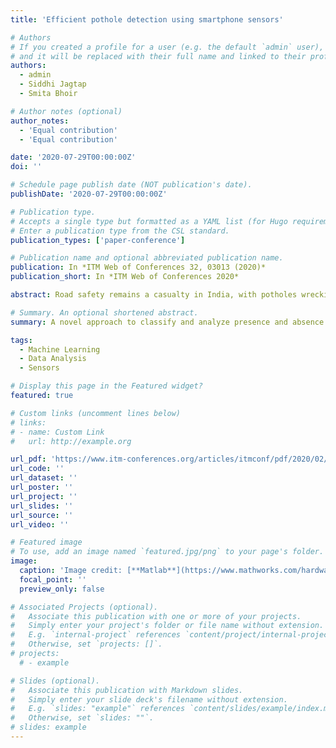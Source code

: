 ```yaml
---
title: 'Efficient pothole detection using smartphone sensors'

# Authors
# If you created a profile for a user (e.g. the default `admin` user), write the username (folder name) here
# and it will be replaced with their full name and linked to their profile.
authors:
  - admin
  - Siddhi Jagtap
  - Smita Bhoir

# Author notes (optional)
author_notes:
  - 'Equal contribution'
  - 'Equal contribution'

date: '2020-07-29T00:00:00Z'
doi: ''

# Schedule page publish date (NOT publication's date).
publishDate: '2020-07-29T00:00:00Z'

# Publication type.
# Accepts a single type but formatted as a YAML list (for Hugo requirements).
# Enter a publication type from the CSL standard.
publication_types: ['paper-conference']

# Publication name and optional abbreviated publication name.
publication: In *ITM Web of Conferences 32, 03013 (2020)*
publication_short: In *ITM Web of Conferences 2020*

abstract: Road safety remains a casualty in India, with potholes wrecking asphalt pavements by the dozens. A study in 2017 recorded that potholes caused the budget for road safety to increase by a whopping 100.4 per cent, and even doubled the death toll from that of the year prior. To address this situation, an effective solution is required that ensures the drivers’ safety and can prove beneficial for long term measures. This can be established by employing an apt pothole detection system which is simple yet functional. In this paper, the method for such a system is described which uses accelerometer and gyroscope, both built in the modern day smartphones, to sense potholes. Pothole induced vibrations can be measured on the axis reading, making them distinguishable. Our proposed Neural Network model is trained and evaluated on the data acquired from the sensors and classifies the potholes from the non-potholes. The neural network gives a classification accuracy of 94.78 per cent. It also presents a solid precision-recall trade-off with 0.71 precision and 0.81 recall, considerably high for a problem with class imbalance. The results indicate that the method is suitable for creating an accurate and sensitive supervised model for pothole detection.

# Summary. An optional shortened abstract.
summary: A novel approach to classify and analyze presence and absence of potholes from accelerometer and gyroscope data from smartphone sensors

tags:
  - Machine Learning
  - Data Analysis
  - Sensors

# Display this page in the Featured widget?
featured: true

# Custom links (uncomment lines below)
# links:
# - name: Custom Link
#   url: http://example.org

url_pdf: 'https://www.itm-conferences.org/articles/itmconf/pdf/2020/02/itmconf_icacc2020_03013.pdf'
url_code: ''
url_dataset: ''
url_poster: ''
url_project: ''
url_slides: ''
url_source: ''
url_video: ''

# Featured image
# To use, add an image named `featured.jpg/png` to your page's folder.
image:
  caption: 'Image credit: [**Matlab**](https://www.mathworks.com/hardware-support/android-sensor.html#)'
  focal_point: ''
  preview_only: false

# Associated Projects (optional).
#   Associate this publication with one or more of your projects.
#   Simply enter your project's folder or file name without extension.
#   E.g. `internal-project` references `content/project/internal-project/index.md`.
#   Otherwise, set `projects: []`.
# projects:
  # - example

# Slides (optional).
#   Associate this publication with Markdown slides.
#   Simply enter your slide deck's filename without extension.
#   E.g. `slides: "example"` references `content/slides/example/index.md`.
#   Otherwise, set `slides: ""`.
# slides: example
---
```


<!-- {{% callout note %}}
Click the _Cite_ button above to demo the feature to enable visitors to import publication metadata into their reference management software.
{{% /callout %}}

{{% callout note %}}
Create your slides in Markdown - click the _Slides_ button to check out the example.
{{% /callout %}}

Add the publication's **full text** or **supplementary notes** here. You can use rich formatting such as including [code, math, and images](https://docs.hugoblox.com/content/writing-markdown-latex/). -->